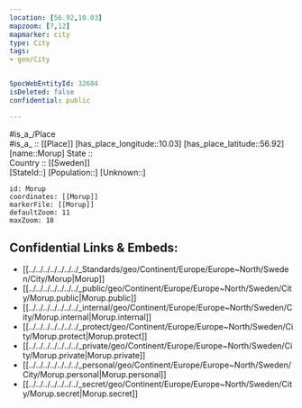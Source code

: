 ```yaml
---
location: [56.92,10.03] 
mapzoom: [7,12] 
mapmarker: city 
type: City
tags:
- geo/City


SpocWebEntityId: 32604
isDeleted: false
confidential: public

---
```

#is_a_/Place  
#is_a_ :: [[Place]] 
[has_place_longitude::10.03] 
[has_place_latitude::56.92] 
[name::Morup] 
State ::  
Country :: [[Sweden]]  
[StateId::] 
[Population::] 
[Unknown::] 


```leaflet
id: Morup
coordinates: [[Morup]] 
markerFile: [[Morup]] 
defaultZoom: 11 
maxZoom: 18
```


## Confidential Links & Embeds: 
- [[../../../../../../../_Standards/geo/Continent/Europe/Europe~North/Sweden/City/Morup|Morup]] 
- [[../../../../../../../_public/geo/Continent/Europe/Europe~North/Sweden/City/Morup.public|Morup.public]] 
- [[../../../../../../../_internal/geo/Continent/Europe/Europe~North/Sweden/City/Morup.internal|Morup.internal]] 
- [[../../../../../../../_protect/geo/Continent/Europe/Europe~North/Sweden/City/Morup.protect|Morup.protect]] 
- [[../../../../../../../_private/geo/Continent/Europe/Europe~North/Sweden/City/Morup.private|Morup.private]] 
- [[../../../../../../../_personal/geo/Continent/Europe/Europe~North/Sweden/City/Morup.personal|Morup.personal]] 
- [[../../../../../../../_secret/geo/Continent/Europe/Europe~North/Sweden/City/Morup.secret|Morup.secret]] 
